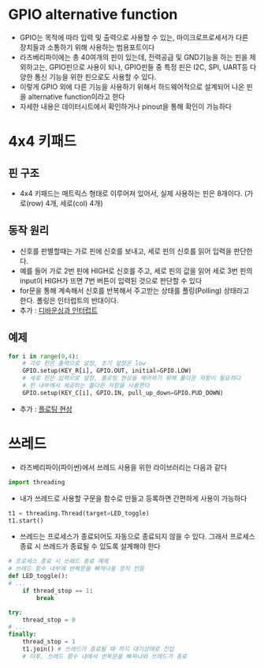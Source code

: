 # GPIO alternative function

- GPIO는 목적에 따라 입력 및 출력으로 사용할 수 있는, 마이크로프로세서가 다른 장치들과 소통하기 위해 사용하는 범용포트이다
- 라즈베리파이에는 총 40여개의 핀이 있는데, 전력공급 및 GND기능을 하는 핀을 제외하고는, GPIO핀으로 사용이 되나, GPIO핀들 중 특정 핀은 I2C, SPI, UART등 다양한 통신 기능을 위한 핀으로도 사용할 수 있다.
- 이렇게 GPIO 외에 다른 기능을 사용하기 위해서 하드웨어적으로 설계되어 나온 핀을 alternative function이라고 한다
- 자세한 내용은 데이터시트에서 확인하거나 pinout을 통해 확인이 가능하다

# 4x4 키패드

## 핀 구조

- 4x4 키패드는 매트릭스 형태로 이루어져 있어서, 실제 사용하는 핀은 8개이다. (가로(row) 4개, 세로(col) 4개)

## 동작 원리

- 신호를 판별할때는 가로 핀에 신호를 보내고, 세로 핀의 신호를 읽어 입력을 판단한다.
- 예를 들어 가로 2번 핀에 HIGH로 신호를 주고, 세로 핀의 값을 읽어 세로 3번 핀의 input이 HIGH가 뜨면 7번 버튼이 입력된 것으로 판단할 수 있다
- for문을 통해 계속해서 신호를 반복해서 주고받는 상태를 폴링(Polling) 상태라고 한다. 폴링은 인터럽트의 반대이다.
- 추가 : [디바운싱과 인터럽트](./디바운싱_인터럽트_2020-10-08.md)

## 예제

```python
for i in range(0,4):	
	# 가로 핀은 출력으로 설정, 초기 설정은 low
	GPIO.setup(KEY_R[i], GPIO.OUT, initial=GPIO.LOW)
	# 세로 핀은 입력으로 설정, 플로팅 현상을 제어하기 위해 풀다운 저항이 필요하다
	# 핀 내부에서 제공하는 풀다운 저항을 사용한다
	GPIO.setup(KEY_C[i], GPIO.IN, pull_up_down=GPIO.PUD_DOWN)
```

- 추가 : [플로팅 현상](./플로팅_현상_2020-10-12.md)

# 쓰레드

- 라즈베리파이(파이썬)에서 쓰레드 사용을 위한 라이브러리는 다음과 같다

```python
import threading
```

- 내가 쓰레드로 사용할 구문을 함수로 만들고 등록하면 간편하게 사용이 가능하다

```python
t1 = threading.Thread(target=LED_toggle)
t1.start()
```

- 쓰레드는 프로세스가 종료되어도 자동으로 종료되지 않을 수 있다. 그래서 프로세스 종료 시 쓰레드가 종료될 수 있도록 설계해야 한다

```python
# 프로세스 종료 시 쓰레드 종료 예제
# 쓰레드 함수 내부에 반복문을 빠져나올 장치 만듬
def LED_toggle():
# ...
	if thread_stop == 1:
		break

try:
	thread_stop = 0
# ...
finally:
	thread_stop = 1
	t1.join() # 쓰레드가 종료될 때 까지 대기상태로 진입
	# 이후, 쓰레드 함수 내에서 반복문을 빠져나와 쓰레드가 종료
```